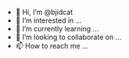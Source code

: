 - 👋 Hi, I’m @bjidcat
- 👀 I’m interested in ...
- 🌱 I’m currently learning ...
- 💞️ I’m looking to collaborate on ...
- 📫 How to reach me ...

<!---
bjidcat/bjidcat is a ✨ special ✨ repository because its `README.md` (this file) appears on your GitHub profile.
You can click the Preview link to take a look at your changes.
--->
